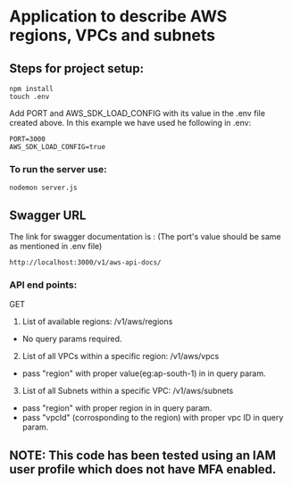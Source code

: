 # Application to describe AWS regions, VPCs and subnets

## Steps for project setup:
```
npm install
touch .env
```
Add PORT and AWS_SDK_LOAD_CONFIG with its value in the .env file created above.
In this example we have used he following in .env:
```
PORT=3000
AWS_SDK_LOAD_CONFIG=true
```

### To run the server use: 
```
nodemon server.js
```

## Swagger URL
The link for swagger documentation is : (The port's value should be same as mentioned in .env file)
```
http://localhost:3000/v1/aws-api-docs/
```

### API end points:
GET
1. List of available regions: /v1/aws/regions
 - No query params required.
2. List of all VPCs within a specific region: /v1/aws/vpcs
 - pass "region" with proper value(eg:ap-south-1) in in query param.
3. List of all Subnets within a specific VPC: /v1/aws/subnets
 - pass "region" with proper region in in query param.
 - pass "vpcId" (corrosponding to the region) with proper vpc ID in query param.

## NOTE: This code has been tested using an IAM user profile which does not have MFA enabled.